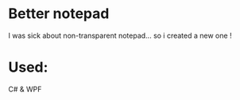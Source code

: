 # Better notepad
I was sick about non-transparent notepad... so i created a new one ! 

# Used:

C# & WPF 